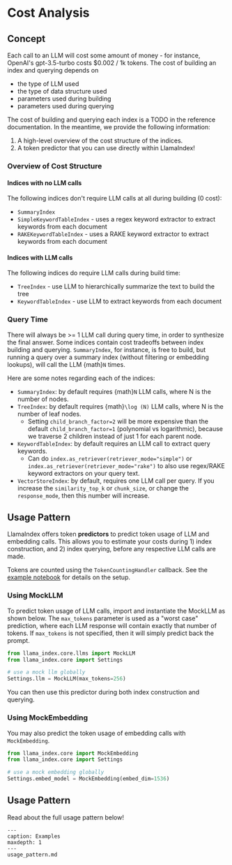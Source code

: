 # Cost Analysis

## Concept

Each call to an LLM will cost some amount of money - for instance, OpenAI's gpt-3.5-turbo costs $0.002 / 1k tokens. The cost of building an index and querying depends on

- the type of LLM used
- the type of data structure used
- parameters used during building
- parameters used during querying

The cost of building and querying each index is a TODO in the reference documentation. In the meantime, we provide the following information:

1. A high-level overview of the cost structure of the indices.
2. A token predictor that you can use directly within LlamaIndex!

### Overview of Cost Structure

#### Indices with no LLM calls

The following indices don't require LLM calls at all during building (0 cost):

- `SummaryIndex`
- `SimpleKeywordTableIndex` - uses a regex keyword extractor to extract keywords from each document
- `RAKEKeywordTableIndex` - uses a RAKE keyword extractor to extract keywords from each document

#### Indices with LLM calls

The following indices do require LLM calls during build time:

- `TreeIndex` - use LLM to hierarchically summarize the text to build the tree
- `KeywordTableIndex` - use LLM to extract keywords from each document

### Query Time

There will always be >= 1 LLM call during query time, in order to synthesize the final answer.
Some indices contain cost tradeoffs between index building and querying. `SummaryIndex`, for instance,
is free to build, but running a query over a summary index (without filtering or embedding lookups), will
call the LLM {math}`N` times.

Here are some notes regarding each of the indices:

- `SummaryIndex`: by default requires {math}`N` LLM calls, where N is the number of nodes.
- `TreeIndex`: by default requires {math}`\log (N)` LLM calls, where N is the number of leaf nodes.
  - Setting `child_branch_factor=2` will be more expensive than the default `child_branch_factor=1` (polynomial vs logarithmic), because we traverse 2 children instead of just 1 for each parent node.
- `KeywordTableIndex`: by default requires an LLM call to extract query keywords.
  - Can do `index.as_retriever(retriever_mode="simple")` or `index.as_retriever(retriever_mode="rake")` to also use regex/RAKE keyword extractors on your query text.
- `VectorStoreIndex`: by default, requires one LLM call per query. If you increase the `similarity_top_k` or `chunk_size`, or change the `response_mode`, then this number will increase.

## Usage Pattern

LlamaIndex offers token **predictors** to predict token usage of LLM and embedding calls.
This allows you to estimate your costs during 1) index construction, and 2) index querying, before
any respective LLM calls are made.

Tokens are counted using the `TokenCountingHandler` callback. See the [example notebook](../../../examples/callbacks/TokenCountingHandler.ipynb) for details on the setup.

### Using MockLLM

To predict token usage of LLM calls, import and instantiate the MockLLM as shown below. The `max_tokens` parameter is used as a "worst case" prediction, where each LLM response will contain exactly that number of tokens. If `max_tokens` is not specified, then it will simply predict back the prompt.

```python
from llama_index.core.llms import MockLLM
from llama_index.core import Settings

# use a mock llm globally
Settings.llm = MockLLM(max_tokens=256)
```

You can then use this predictor during both index construction and querying.

### Using MockEmbedding

You may also predict the token usage of embedding calls with `MockEmbedding`.

```python
from llama_index.core import MockEmbedding
from llama_index.core import Settings

# use a mock embedding globally
Settings.embed_model = MockEmbedding(embed_dim=1536)
```

## Usage Pattern

Read about the full usage pattern below!

```{toctree}
---
caption: Examples
maxdepth: 1
---
usage_pattern.md
```
